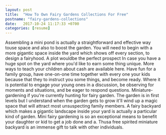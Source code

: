 ```yaml
---
layout: post
title:  "How To Own Fairy Gardens Collections For Free"
postname: "fairy-gardens-collections"
date:   2017-10-24 11:17:33 +0700
categories: [resume]
---
```

Assembling a mini pond is actually a straightforward and effective way touse space and also to boost the garden. You will need to begin with a more gigantic space inside the yard which shows off every section, to design a fairyhood. A plot wouldbe the perfect prospect In case you have a huge spot on the yard where you'd like to earn some thing unique. More ways to teach your children about cash are available here. Have fun for a family group, have one-on-one time together with every one your kids because that they to instruct you some things, and become ready. Where it is potential to engage your young ones in a discussion, be observing for moments and situations, and be eager to respond questions. Miniature-gardening if you're currently hunting for fairy garden. The garden is in first levels but I understand when the garden gets to grow it'll wind up a magic space that will attract most unsuspecting family members. A fairy backyard which makes a gigantic landscape inside your yard is actually a particular kind of garden. Mini fairy gardening is so an exceptional means to benefit your daughter or kid to get a job done and a. Thusa free spirited miniature backyard is an immense gift to talk with other individuals.
